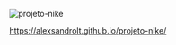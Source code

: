 







![projeto-nike](https://github.com/user-attachments/assets/6c519e6d-17ce-4261-86c5-4e2f1c64b462)







https://alexsandrolt.github.io/projeto-nike/
